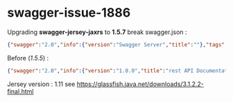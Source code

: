 # swagger-issue-1886

Upgrading **swagger-jersey-jaxrs** to **1.5.7** break swagger.json :

```json
{"swagger":"2.0","info":{"version":"Swagger Server","title":""},"tags":[{"name":"foo"},{"name":"bar"}],"paths": ...
```

Before (*1.5.5*) :

```json
{"swagger":"2.0","info":{"version":"1.0.0","title":"rest API Documentation"},"basePath":"/swagger-issue-1886-1.0-SNAPSHOT","tags":[{"name":"foo"},{"name":"bar"}],"schemes":["http","https"],"paths": ...
```

Jersey version : 1.11
see https://glassfish.java.net/downloads/3.1.2.2-final.html
